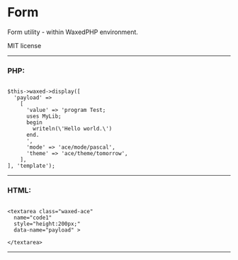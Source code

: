 # Form

Form utility - within WaxedPHP environment.

MIT license

---
### PHP:

```

$this->waxed->display([
  'payload' =>
    [
      'value' => 'program Test;
      uses MyLib;
      begin
        writeln(\'Hello world.\')
      end.
      ',
      'mode' => 'ace/mode/pascal',
      'theme' => 'ace/theme/tomorrow',
    ],
], 'template');

```
---

### HTML:

```

<textarea class="waxed-ace"
  name="code1"
  style="height:200px;"
  data-name="payload" >

</textarea>

```
---

